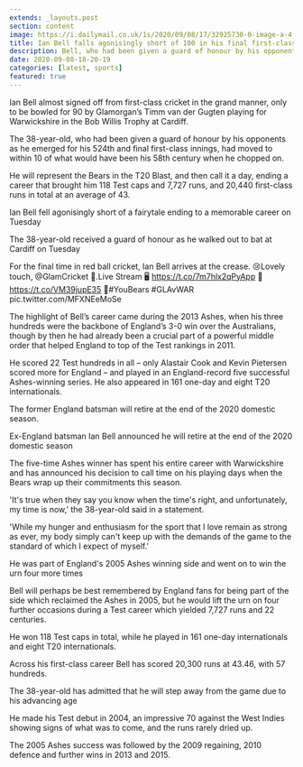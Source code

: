 ```yaml
---
extends: _layouts.post
section: content
image: https://i.dailymail.co.uk/1s/2020/09/08/17/32925730-0-image-a-4_1599582354009.jpg 
title: Ian Bell falls agonisingly short of 100 in his final first-class innings before retirement 
description: Bell, who had been given a guard of honour by his opponents as he emerged for his 524th and final first-class innings, had moved to within 10 of what would have been his 58th century when he chopped on. 
date: 2020-09-08-18-20-19 
categories: [latest, sports] 
featured: true 
--- 
```

Ian Bell almost signed off from first-class cricket in the grand manner, only to be bowled for 90 by Glamorgan’s Timm van der Gugten playing for Warwickshire in the Bob Willis Trophy at Cardiff.

The 38-year-old, who had been given a guard of honour by his opponents as he emerged for his 524th and final first-class innings, had moved to within 10 of what would have been his 58th century when he chopped on. 

He will represent the Bears in the T20 Blast, and then call it a day, ending a career that brought him 118 Test caps and 7,727 runs, and 20,440 first-class runs in total at an average of 43.

Ian Bell fell agonisingly short of a fairytale ending to a memorable career on Tuesday

The 38-year-old received a guard of honour as he walked out to bat at Cardiff on Tuesday

For the final time in red ball cricket, Ian Bell arrives at the crease. 😢Lovely touch, @GlamCricket 👏.Live Stream 🖥 https://t.co/7m7hlx2qPyApp 📱 https://t.co/VM39jupE35 🐻#YouBears #GLAvWAR pic.twitter.com/MFXNEeMoSe

The highlight of Bell’s career came during the 2013 Ashes, when his three hundreds were the backbone of England’s 3-0 win over the Australians, though by then he had already been a crucial part of a powerful middle order that helped England to top of the Test rankings in 2011.

He scored 22 Test hundreds in all – only Alastair Cook and Kevin Pietersen scored more for England – and played in an England-record five successful Ashes-winning series. He also appeared in 161 one-day and eight T20 internationals. 

The former England batsman will retire at the end of the 2020 domestic season.

Ex-England batsman Ian Bell announced he will retire at the end of the 2020 domestic season

The five-time Ashes winner has spent his entire career with Warwickshire and has announced his decision to call time on his playing days when the Bears wrap up their commitments this season.

'It's true when they say you know when the time's right, and unfortunately, my time is now,' the 38-year-old said in a statement.

'While my hunger and enthusiasm for the sport that I love remain as strong as ever, my body simply can't keep up with the demands of the game to the standard of which I expect of myself.'

He was part of England's 2005 Ashes winning side and went on to win the urn four more times

Bell will perhaps be best remembered by England fans for being part of the side which reclaimed the Ashes in 2005, but he would lift the urn on four further occasions during a Test career which yielded 7,727 runs and 22 centuries.

He won 118 Test caps in total, while he played in 161 one-day internationals and eight T20 internationals.

Across his first-class career Bell has scored 20,300 runs at 43.46, with 57 hundreds. 

The 38-year-old has admitted that he will step away from the game due to his advancing age

He made his Test debut in 2004, an impressive 70 against the West Indies showing signs of what was to come, and the runs rarely dried up.

The 2005 Ashes success was followed by the 2009 regaining, 2010 defence and further wins in 2013 and 2015. 


